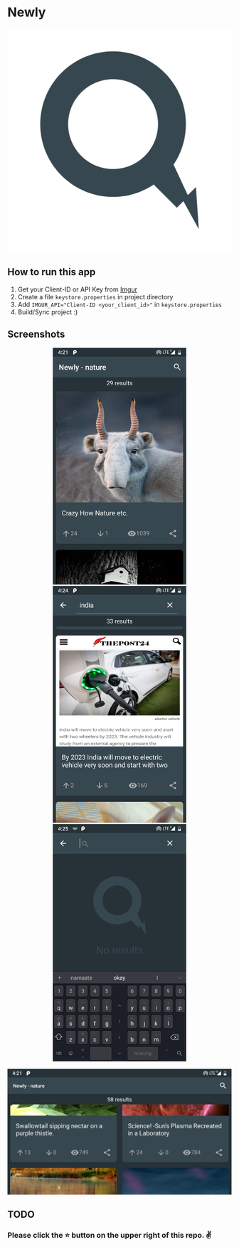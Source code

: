 # Newly

<p align="center"> 
<img src="https://raw.githubusercontent.com/pramodbharti/Newly/master/images/app_icon.png">
</p>

## How to run this app
1. Get your Client-ID or API Key from [Imgur](https://api.imgur.com/)
2. Create a file `keystore.properties` in project directory
3. Add `IMGUR_API="Client-ID <your_client_id>"` in `keystore.properties`
4. Build/Sync project :)

## Screenshots

<p align="center"> 
<img src="https://raw.githubusercontent.com/pramodbharti/Newly/master/images/nature.png" width="300">
<img src="https://raw.githubusercontent.com/pramodbharti/Newly/master/images/india.png" width="300">
<img src="https://raw.githubusercontent.com/pramodbharti/Newly/master/images/blank.png" width="300">
</p>

<p align="center"> 
<img src="https://raw.githubusercontent.com/pramodbharti/Newly/master/images/landscape.png">
</p>

## TODO

### Please click the :star: button on the upper right of this repo. :v:


